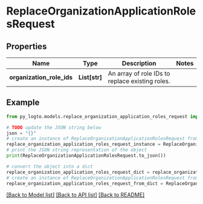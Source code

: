 # ReplaceOrganizationApplicationRolesRequest


## Properties

Name | Type | Description | Notes
------------ | ------------- | ------------- | -------------
**organization_role_ids** | **List[str]** | An array of role IDs to replace existing roles. | 

## Example

```python
from py_logto.models.replace_organization_application_roles_request import ReplaceOrganizationApplicationRolesRequest

# TODO update the JSON string below
json = "{}"
# create an instance of ReplaceOrganizationApplicationRolesRequest from a JSON string
replace_organization_application_roles_request_instance = ReplaceOrganizationApplicationRolesRequest.from_json(json)
# print the JSON string representation of the object
print(ReplaceOrganizationApplicationRolesRequest.to_json())

# convert the object into a dict
replace_organization_application_roles_request_dict = replace_organization_application_roles_request_instance.to_dict()
# create an instance of ReplaceOrganizationApplicationRolesRequest from a dict
replace_organization_application_roles_request_from_dict = ReplaceOrganizationApplicationRolesRequest.from_dict(replace_organization_application_roles_request_dict)
```
[[Back to Model list]](../README.md#documentation-for-models) [[Back to API list]](../README.md#documentation-for-api-endpoints) [[Back to README]](../README.md)



